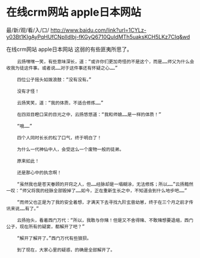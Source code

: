 # 在线crm网站 apple日本网站

最/新/观/看/入/口/ http://www.baidu.com/link?url=1CYLz-y03Bt1KIgAyPqHUfCNpIIdlbj-fKGyQ6710QuIdMTh5uaksKCH5LKz7CIq&wd

在线crm网站 apple日本网站
        这弱的有些匪夷所思了。

        云扬嘿嘿一笑，有些意味深长，道：“或许你们更加奇怪的不是这个，而是……师父为什么会收我为徒这件事。或者说……对于这件事还有怀疑之心……”

        四位公子摇头如拨浪鼓：“没有没有。”

        没有才怪！

        云扬笑笑，道：“我的体质，不适合修炼……”

        在四双目瞪口呆的目光之中，云扬悠悠道：“我和师娘……是一样的体质！”

        “哦……”

        四个人同时长长的松了口气，终于明白了！

        为什么一代神仙中人，会受这么一个废物一般的徒弟。

        原来如此！

        还是那心中的执念啊！

        “虽然我也是苍天眷顾的开窍之人，但……经脉却是一塌糊涂，无法修炼；所以……”云扬黯然一叹：“师父将我的经脉全部毁掉了……如今，正在重新生长之中，不知道会到什么地步吧……”

        “而师父也正是为了我的安全着想，才满天下去寻找九阶玄兽幼崽，终于在三个月之前才传讯来说……有了。”

        云扬抬头，看着西门万代：“所以，我敢与你赌！但是又不舍得赌、不敢赌想要退缩，西门公子，现在所有的疑窦，都解开了吧？”

        “解开了解开了。”西门万代有些狼狈。

        到了现在，大家心里的疑惑，的确是全部解开了。
